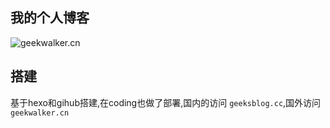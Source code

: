 ## 我的个人博客
![geekwalker.cn](http://o7kalf5h3.bkt.clouddn.com/blog.png)

## 搭建
基于hexo和gihub搭建,在coding也做了部署,国内的访问 `geeksblog.cc`,国外访问`geekwalker.cn`
